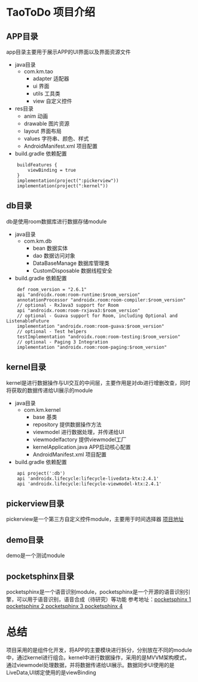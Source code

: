 # TaoToDo 项目介绍
## APP目录
app目录主要用于展示APP的UI界面以及界面资源文件
* java目录
    * com.km.tao
        * adapter 适配器
        * ui      界面
        * utils   工具类
        * view    自定义控件
* res目录
    * anim     动画
    * drawable 图片资源
    * layout   界面布局
    * values   字符串、颜色、样式
    * AndroidManifest.xml 项目配置
* build.gradle 依赖配置
```
    buildFeatures {
        viewBinding = true
    }
    implementation(project(":pickerview"))
    implementation(project(":kernel"))
```  
## db目录
db是使用room数据库进行数据存储module
* java目录
    * com.km.db
        * bean 数据实体
        * dao 数据访问对象
        * DataBaseManage 数据库管理类
        * CustomDisposable 数据线程安全
* build.gradle 依赖配置
```
    def room_version = "2.6.1"
    api "androidx.room:room-runtime:$room_version"
    annotationProcessor "androidx.room:room-compiler:$room_version"
    // optional - RxJava3 support for Room
    api "androidx.room:room-rxjava3:$room_version"
    // optional - Guava support for Room, including Optional and ListenableFuture
    implementation "androidx.room:room-guava:$room_version"
    // optional - Test helpers
    testImplementation "androidx.room:room-testing:$room_version"
    // optional - Paging 3 Integration
    implementation "androidx.room:room-paging:$room_version"
```

## kernel目录
kernel是进行数据操作与UI交互的中间层，主要作用是对db进行增删改查，同时将获取的数据传递给UI展示的module
* java目录
    * com.km.kernel
        * base 基类
        * repository 提供数据操作方法
        * viewmodel 进行数据处理，并传递给UI
        * viewmodelfactory 提供viewmodel工厂
        * kernelApplication.java APP启动核心配置
        * AndroidManifest.xml 项目配置
* build.gradle 依赖配置
```
    api project(':db')
    api 'androidx.lifecycle:lifecycle-livedata-ktx:2.4.1'
    api 'androidx.lifecycle:lifecycle-viewmodel-ktx:2.4.1'
```
## pickerview目录
pickerview是一个第三方自定义控件module，主要用于时间选择器
[项目地址](https://github.com/Bigkoo/Android-PickerView.git)

## demo目录
demo是一个测试module

## pocketsphinx目录
pocketsphinx是一个语音识别module，pocketsphinx是一个开源的语音识别引擎，可以用于语音识别，语音合成（待研究）等功能
参考地址：[pocketsphinx 1 ](https://github.com/crystalyf/PocketSphinx)
        [pocketsphinx 2 ](https://github.com/cmusphinx/pocketsphinx-android-demo)
        [pocketsphinx 3 ](https://github.com/cmusphinx/pocketsphinx-android)
        [pocketsphinx 4 ](https://github.com/eson-yunfei/PocketSphinxDemo)



# 总结
项目采用的是组件化开发，将APP的主要模块进行拆分，分别放在不同的module中，通过kernel进行组合。kernel中进行数据操作，采用的是MVVM架构模式，通过viewmodel处理数据，并将数据传递给UI展示。数据同步UI使用的是LiveData,UI绑定使用的是viewBinding